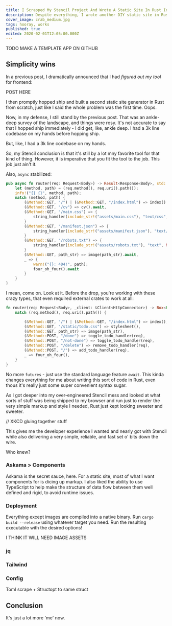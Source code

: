 ```yaml
---
title: I Scrapped My Stencil Project And Wrote A Static Site In Rust Instead And I'm Not Even Sorry
description: Despite everything, I wrote another DIY static site in Rust.
cover_image: crab_medium.jpg
tags: hooray, works
published: true
edited: 2020-02-01T12:05:00.000Z
---
```


TODO MAKE A TEMPLATE APP ON GITHUB

## Simplicity wins

In a previous post, I dramatically announced that I had *figured out my tool* for frontend:

POST HERE

I then promptly hopped ship and built a second static site generator in Rust from scratch, just like I said the whole problem was the first time.  Oops.

Now, in my defense, I still stand by the previous post.  That was an ankle-deep survey of the landscape, and things were rosy.  It's not accurate to say that I hopped ship immediately - I did get, like, ankle deep.  I had a 3k line codebase on my hands before hopping ship.

But, like, I had a 3k line codebase on my hands.

So, my Stencil conclusion is that it's still by a lot mny favorite tool for that kind of thing.  However, it is imperative that you fit the tool to the job.  This job just ain't it.

Also, `async` stabilized:

```rust
pub async fn router(req: Request<Body>) -> Result<Response<Body>, std::convert::Infallible> {
    let (method, path) = (req.method(), req.uri().path());
    info!("{} {}", method, path);
    match (method, path) {
        (&Method::GET, "/") | (&Method::GET, "/index.html") => index().await,
        (&Method::GET, "/cv") => cv().await,
        (&Method::GET, "/main.css") => {
            string_handler(include_str!("assets/main.css"), "text/css", None).await
        }
        (&Method::GET, "/manifest.json") => {
            string_handler(include_str!("assets/manifest.json"), "text/json", None).await
        }
        (&Method::GET, "/robots.txt") => {
            string_handler(include_str!("assets/robots.txt"), "text", None).await
        }
        (&Method::GET, path_str) => image(path_str).await,
        _ => {
            warn!("{}: 404!", path);
            four_oh_four().await
        }
    }
}
```

I mean, come on.  Look at it.  Before the drop, you're working with these crazy types, that even required external crates to work at all:

```rust
fn router(req: Request<Body>, _client: &Client<HttpConnector>) -> Box<Future<Item = Response<Body>, Error = Box<dyn std::error::Error + Send + Sync>> + Send> {
    match (req.method(), req.uri().path()) {

        (&Method::GET, "/") | (&Method::GET, "/index.html") => index(),
        (&Method::GET, "/static/todo.css") => stylesheet(),
        (&Method::GET, path_str) => image(path_str),
        (&Method::POST, "/done") => toggle_todo_handler(req),
        (&Method::POST, "/not-done") => toggle_todo_handler(req),
        (&Method::POST, "/delete") => remove_todo_handler(req),
        (&Method::POST, "/") => add_todo_handler(req),
        _ => four_oh_four(),
    }
}
```

No more `futures` - just use the standard language feature `await`.  This kinda changes everything for me about writing this sort of code in Rust, even thous it's really just some super convenient syntax sugar.

As I got deeper into my over-engineered Stencil mess and looked at what sorts of stuff was being shipped to my browser and run just to render the very simple markup and style I needed, Rust just kept looking sweeter and sweeter.

// XKCD gluing together stuff

This gives me the developer experience I wanted and nearly got with Stencil while also delivering a very simple, reliable, and fast set o' bits down the wire.

Who knew?

### Askama > Components

Askama is the secret sauce, here.  For a static site, most of what I want components for is dicing up markup.  I also liked the ability to use TypeScript to help make the structure of data flow between them well defined and rigid, to avoid runtime issues.

### Deployment

Everything except images are compiled into a native binary.  Run `cargo build --release` using whatever target you need.  Run the resulting executable with the desired options!

I THINK IT WILL NEED IMAGE ASSETS

### jq

### Tailwind

### Config

Toml scrape + Structopt  to same struct

## Conclusion

It's just a lot more 'me' now.
